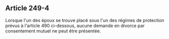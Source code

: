 Article 249-4
----
Lorsque l'un des époux se trouve placé sous l'un des régimes de protection
prévus à l'article 490 ci-dessous, aucune demande en divorce par consentement
mutuel ne peut être présentée.
